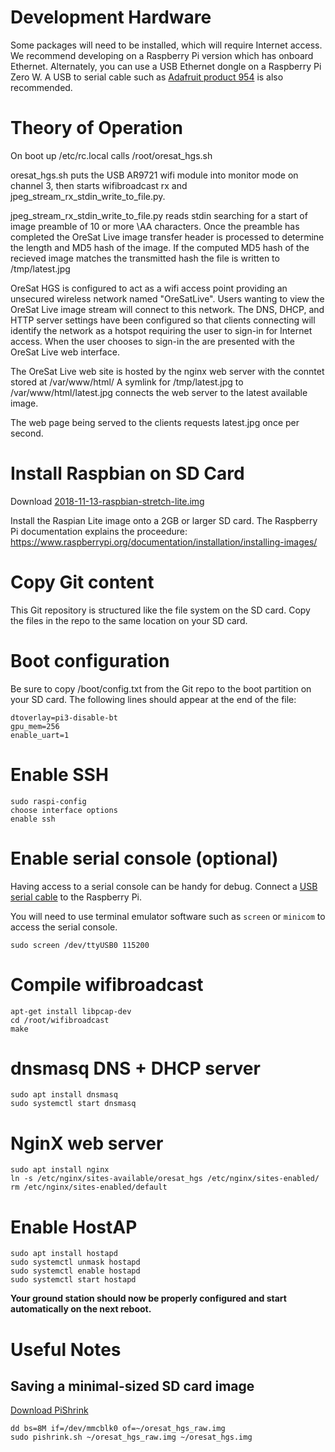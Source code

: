 # Development Hardware
Some packages will need to be installed, which will require Internet access.  We recommend developing on a Raspberry Pi version which has onboard Ethernet.
Alternately, you can use a USB Ethernet dongle on a Raspberry Pi Zero W.  A USB to serial cable such as [Adafruit product 954](https://www.adafruit.com/product/954) is also recommended.

# Theory of Operation
On boot up /etc/rc.local calls /root/oresat_hgs.sh

oresat_hgs.sh puts the USB AR9721 wifi module into monitor mode on channel 3, then starts wifibroadcast rx and jpeg_stream_rx_stdin_write_to_file.py.

jpeg_stream_rx_stdin_write_to_file.py reads stdin searching for a start of image preamble of 10 or more \AA characters.  Once the preamble has completed the OreSat Live image transfer header is processed to determine the length and MD5 hash of the image.  If the computed MD5 hash of the recieved image matches the transmitted hash the file is written to /tmp/latest.jpg  

OreSat HGS is configured to act as a wifi access point providing an unsecured wireless network named "OreSatLive".  Users wanting to view the OreSat Live image stream will connect to this network.  The DNS, DHCP, and HTTP server settings have been configured so that clients connecting will identify the network as a hotspot requiring the user to sign-in for Internet access.  When the user chooses to sign-in the are presented with the OreSat Live web interface. 

The OreSat Live web site is hosted by the nginx web server with the conntet stored at /var/www/html/  A symlink for /tmp/latest.jpg to /var/www/html/latest.jpg connects the web server to the latest available image.

The web page being served to the clients requests latest.jpg once per second.

# Install Raspbian on SD Card
Download [2018-11-13-raspbian-stretch-lite.img](https://downloads.raspberrypi.org/raspbian_lite/images/raspbian_lite-2018-11-15/2018-11-13-raspbian-stretch-lite.zip)

Install the Raspian Lite image onto a 2GB or larger SD card.  The Raspberry Pi documentation explains the proceedure:
https://www.raspberrypi.org/documentation/installation/installing-images/


# Copy Git content
This Git repository is structured like the file system on the SD card.  Copy the files in the repo to the same location on your SD card.


# Boot configuration
Be sure to copy /boot/config.txt from the Git repo to the boot partition on your SD card.  The following lines should appear at the end of the file: 
```
dtoverlay=pi3-disable-bt
gpu_mem=256
enable_uart=1
```


# Enable SSH
```
sudo raspi-config
choose interface options
enable ssh
```

# Enable serial console (optional)
Having access to a serial console can be handy for debug.  Connect a [USB serial cable](https://elinux.org/RPi_Serial_Connection) to the Raspberry Pi.

You will need to use terminal emulator software such as `screen` or `minicom` to access the serial console.

```
sudo screen /dev/ttyUSB0 115200
```


# Compile wifibroadcast
```
apt-get install libpcap-dev
cd /root/wifibroadcast
make
```

# dnsmasq DNS + DHCP server
```
sudo apt install dnsmasq
sudo systemctl start dnsmasq
```

# NginX web server
```
sudo apt install nginx
ln -s /etc/nginx/sites-available/oresat_hgs /etc/nginx/sites-enabled/
rm /etc/nginx/sites-enabled/default
```

# Enable HostAP
```
sudo apt install hostapd
sudo systemctl unmask hostapd
sudo systemctl enable hostapd
sudo systemctl start hostapd
```

**Your ground station should now be properly configured and start automatically on the next reboot.**


# Useful Notes
## Saving a minimal-sized SD card image
[Download PiShrink](https://github.com/Drewsif/PiShrink)
```
dd bs=8M if=/dev/mmcblk0 of=~/oresat_hgs_raw.img
sudo pishrink.sh ~/oresat_hgs_raw.img ~/oresat_hgs.img
```